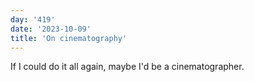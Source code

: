 ```yaml
---
day: '419'
date: '2023-10-09'
title: 'On cinematography'
---
```


If I could do it all again, maybe I'd be a cinematographer.
